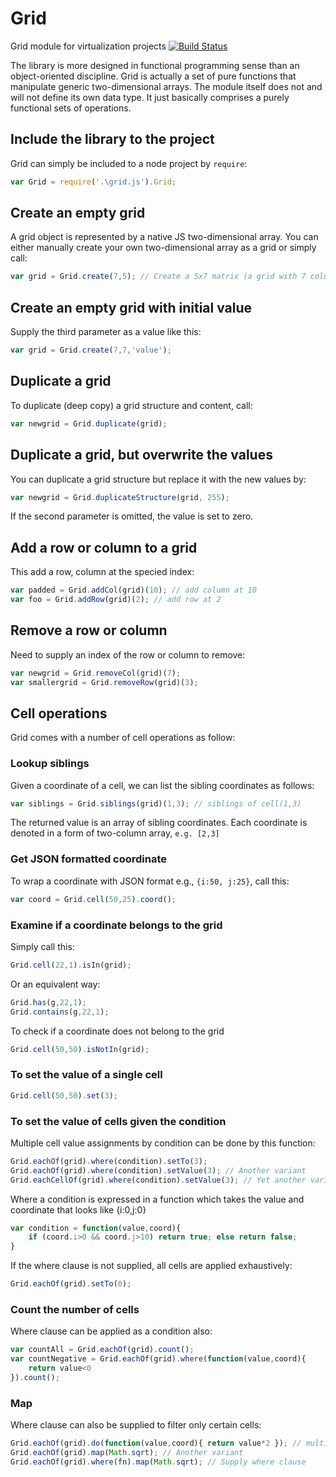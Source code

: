 # Grid
Grid module for virtualization projects
[![Build Status](https://travis-ci.org/starcolon/Grid.svg?branch=master)](https://travis-ci.org/starcolon/Grid)



The library is more designed in functional programming sense than an object-oriented discipline. Grid is actually a set of pure functions that manipulate generic two-dimensional arrays. The module itself does not and will not define its own data type. It just basically comprises a purely functional sets of operations.

## Include the library to the project
Grid can simply be included to a node project by `require`:

```javascript
var Grid = require('.\grid.js').Grid;
```

## Create an empty grid
A grid object is represented by a native JS two-dimensional array. You can either manually create your own two-dimensional array as a grid or simply call:

```javascript
var grid = Grid.create(7,5); // Create a 5x7 matrix (a grid with 7 columns, 5 rows)
```

## Create an empty grid with initial value
Supply the third parameter as a value like this:
```javascript
var grid = Grid.create(7,7,'value');
```

## Duplicate a grid
To duplicate (deep copy) a grid structure and content, call:
```javascript
var newgrid = Grid.duplicate(grid);
```

## Duplicate a grid, but overwrite the values
You can duplicate a grid structure but replace it with the new values by:
```javascript
var newgrid = Grid.duplicateStructure(grid, 255);
```

If the second parameter is omitted, the value is set to zero.


## Add a row or column to a grid
This add a row, column at the specied index:
```javascript
var padded = Grid.addCol(grid)(10); // add column at 10
var foo = Grid.addRow(grid)(2); // add row at 2
```

## Remove a row or column
Need to supply an index of the row or column to remove:
```javascript
var newgrid = Grid.removeCol(grid)(7); 
var smallergrid = Grid.removeRow(grid)(3);
```

## Cell operations
Grid comes with a number of cell operations as follow:

### Lookup siblings
Given a coordinate of a cell, we can list the sibling coordinates as follows:
```javascript
var siblings = Grid.siblings(grid)(1,3); // siblings of cell(1,3)
```

The returned value is an array of sibling coordinates. Each coordinate is denoted in a form of two-column array, `e.g. [2,3]`

### Get JSON formatted coordinate
To wrap a coordinate with JSON format e.g., `{i:50, j:25}`, call this:
```javascript
var coord = Grid.cell(50,25).coord();
```

### Examine if a coordinate belongs to the grid
Simply call this:
```javascript
Grid.cell(22,1).isIn(grid);
```

Or an equivalent way:
```javascript
Grid.has(g,22,1);
Grid.contains(g,22,1);
```

To check if a coordinate does not belong to the grid
```javascript
Grid.cell(50,50).isNotIn(grid);
```

### To set the value of a single cell
```javascript
Grid.cell(50,50).set(3);
```

### To set the value of cells given the condition
Multiple cell value assignments by condition can be done by this function:
```javascript
Grid.eachOf(grid).where(condition).setTo(3);
Grid.eachOf(grid).where(condition).setValue(3); // Another variant
Grid.eachCellOf(grid).where(condition).setValue(3); // Yet another variant
```

Where a condition is expressed in a function which takes the value and coordinate that looks like {i:0,j:0}
```javascript
var condition = function(value,coord){ 
    if (coord.i>0 && coord.j>10) return true; else return false; 
}
```

If the where clause is not supplied, all cells are applied exhaustively:
```javascript
Grid.eachOf(grid).setTo(0);
```

### Count the number of cells
Where clause can be applied as a condition also:
```javascript
var countAll = Grid.eachOf(grid).count();
var countNegative = Grid.eachOf(grid).where(function(value,coord){
	return value<0
}).count();
```

### Map
Where clause can also be supplied to filter only certain cells:
```javascript
Grid.eachOf(grid).do(function(value,coord){ return value*2 }); // multiple each cell by two
Grid.eachOf(grid).map(Math.sqrt); // Another variant
Grid.eachOf(grid).where(fn).map(Math.sqrt); // Supply where clause
```
